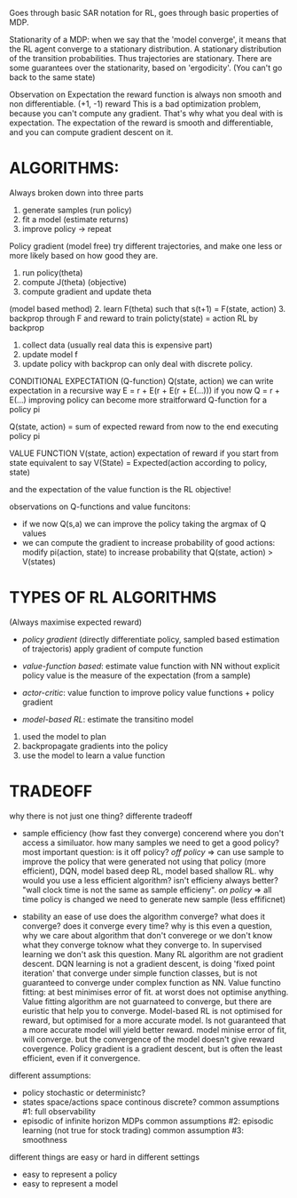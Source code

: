 Goes through basic SAR notation for RL, goes through basic properties of MDP.

Stationarity of a MDP:
when we say that the 'model converge', it means that the RL agent converge to a stationary distribution. 
A stationary distribution of the transition probabilities. Thus trajectories are stationary.
There are some guarantees over the stationarity, based on 'ergodicity'. (You can't go back to the same state)

Observation on Expectation
the reward function is always non smooth and non differentiable. (+1, -1) reward
This is a bad optimization problem, because you can't compute any gradient.
That's why what you deal with is expectation. The expectation of the reward is smooth and differentiable, and you 
can compute gradient descent on it.

ALGORITHMS:
==========
Always broken down into three parts
1. generate samples (run policy)
2. fit a model (estimate returns)
3. improve policy -> repeat

Policy gradient (model free)
try different trajectories, and make one less or more likely based on how good they are. 
1. run policy(theta)
2. compute J(theta) (objective)
3. compute gradient and update theta

(model based method)
2. learn F(theta) such that s(t+1) = F(state, action)
3. backprop through F and reward to train policty(state) = action
RL by backprop
1. collect data (usually real data  this is expensive part)
2. update model f
3. update policy with backprop
can only deal with discrete policy.

CONDITIONAL EXPECTATION (Q-function)
Q(state, action) 
we can write  expectation in a recursive way
E = r + E(r + E(r + E(...)))
if you now Q = r + E(...)
improving policy can become more straitforward
Q-function for a policy pi

Q(state, action) = sum of expected reward from now to the end executing policy pi

VALUE FUNCTION
V(state, action)
expectation of reward if you start from state
equivalent to say
V(State) = Expected(action according to policy, state)

and the expectation of the value function is the RL objective!


observations on Q-functions and value funcitons:
- if we now Q(s,a) we can improve the policy
taking the argmax of Q values
- we can compute  the gradient to increase probability of good actions:
modify pi(action, state) to increase probability that Q(state, action)  > V(states)

TYPES OF RL ALGORITHMS
=======
(Always maximise expected reward)
- *policy gradient* (directly differentiate policy, sampled based estimation of trajectoris)
apply gradient  of compute  function

- *value-function based*: estimate value function with NN without explicit policy
value is the measure of the expectation (from a sample)

- *actor-critic*: value function to improve policy
value functions + policy gradient

- *model-based RL*: estimate the transitino model
1. used the model to plan
2. backpropagate gradients into the policy
3. use the model to learn a value function

TRADEOFF
======
why there  is not just one thing?
differente tradeoff

- sample efficiency (how fast they converge)
concerend where you don't access a similuator.
how many samples we need to get a good policy?
most important question: is it off policy?
*off policy* => can use sample to improve the policy that were generated not using that policy (more efficient), DQN, model based deep RL, model based shallow RL. why would you use a less efficient algorithm? isn't efficieny always better? "wall clock time is not  the same as sample  efficieny".
*on policy* => all time  policy is changed we need to generate new sample (less effificnet)

- stability an ease of  use 
does the algorithm converge?
what does it converge?
does it converge every time?
why is this even a question, why we care about algorithm that  don't  converege or we don't know what they converge toknow what they converge to. In supervised learning we don't ask this question. Many RL  algorithm are not gradient descent. 
DQN learning is not a gradient descent, is doing  'fixed point iteration' that converge under simple function classes, but is not guaranteed  to  converge under complex function as NN.  Value functino fitting: at best minimises error of fit. at worst does not optimise anything. Value fitting algorithm are not guarnateed to converge, but there are euristic that help you to converge.
Model-based RL is  not  optimised for reward, but optimised  for a more accurate  model. Is  not  guaranteed that a more accurate  model will  yield better reward. model minise error of fit, will converge. but the convergence of the model doesn't give reward covergence.
Policy gradient  is a gradient descent, but is often the least efficient, even if   it convergence.


different assumptions:
- policy stochastic or deterministc?
- states space/actions space continous discrete?
common assumptions #1: full observability
- episodic of infinite horizon MDPs
common assumptions #2: episodic learning
(not true for stock trading)
common assumption #3: smoothness


different things are easy or hard in different settings
- easy to represent a policy 
- easy to represent a model
